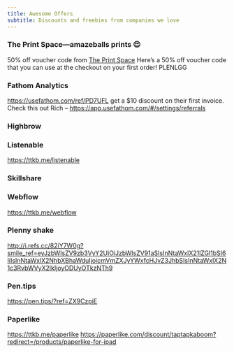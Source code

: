 ```yaml
---
title: Awesome Offers
subtitle: Discounts and freebies from companies we love
---
```

### The Print Space—amazeballs prints 😍
50% off voucher code from [The Print Space](https://theprintspace.com) Here’s a 50% off voucher code that you can use at the checkout on your first order! PLENLGG

### Fathom Analytics
https://usefathom.com/ref/PD7UFL
get a $10 discount on their first invoice.
Check this out Rich – https://app.usefathom.com/#/settings/referrals

### Highbrow


### Listenable
https://ttkb.me/listenable


### Skillshare


### Webflow
https://ttkb.me/webflow


### Plenny shake
http://i.refs.cc/82iY7W0g?smile_ref=eyJzbWlsZV9zb3VyY2UiOiJzbWlsZV91aSIsInNtaWxlX21lZGl1bSI6IiIsInNtaWxlX2NhbXBhaWduIjoicmVmZXJyYWxfcHJvZ3JhbSIsInNtaWxlX2N1c3RvbWVyX2lkIjoyODUyOTkzNTh9

### Pen.tips
https://pen.tips/?ref=ZX9CzpiE

### Paperlike
https://ttkb.me/paperlike
https://paperlike.com/discount/taptapkaboom?redirect=/products/paperlike-for-ipad